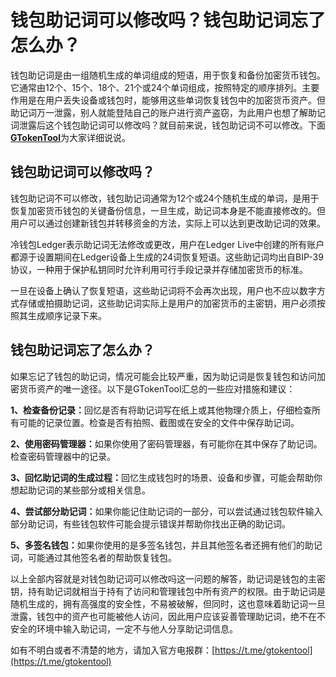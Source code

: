 # 钱包助记词可以修改吗？钱包助记词忘了怎么办？

钱包助记词是由一组随机生成的单词组成的短语，用于恢复和备份加密货币钱包。它通常由12个、15个、18个、21个或24个单词组成，按照特定的顺序排列。主要作用是在用户丢失设备或钱包时，能够用这些单词恢复钱包中的加密货币资产。但助记词万一泄露，别人就能登陆自己的账户进行资产盗窃，为此用户也想了解助记词泄露后这个钱包助记词可以修改吗？就目前来说，钱包助记词不可以修改。下面[**GTokenTool**](https://www.gtokentool.com)为大家详细说说。

## 钱包助记词可以修改吗？

钱包助记词不可以修改，钱包助记词通常为12个或24个随机生成的单词，是用于恢复加密货币钱包的关键备份信息，一旦生成，助记词本身是不能直接修改的。但用户可以通过创建新钱包并转移资金的方法，实际上可以达到更改助记词的效果。

冷钱包Ledger表示助记词无法修改或更改，用户在Ledger Live中创建的所有账户都源于设置期间在Ledger设备上生成的24词恢复短语。这些助记词均出自BIP-39协议，一种用于保护私钥同时允许利用可行手段记录并存储加密货币的标准。

一旦在设备上确认了恢复短语，这些助记词将不会再次出现，用户也不应以数字方式存储或拍摄助记词，这些助记词实际上是用户的加密货币的主密钥，用户必须按照其生成顺序记录下来。

## 钱包助记词忘了怎么办？

如果忘记了钱包的助记词，情况可能会比较严重，因为助记词是恢复钱包和访问加密货币资产的唯一途径。以下是GTokenTool汇总的一些应对措施和建议：

**1、检查备份记录：**&#x56DE;忆是否有将助记词写在纸上或其他物理介质上，仔细检查所有可能的记录位置。检查是否有拍照、截图或在安全的文件中保存助记词。

**2、使用密码管理器：**&#x5982;果你使用了密码管理器，有可能你在其中保存了助记词。检查密码管理器中的记录。

**3、回忆助记词的生成过程：**&#x56DE;忆生成钱包时的场景、设备和步骤，可能会帮助你想起助记词的某些部分或相关信息。

**4、尝试部分助记词：**&#x5982;果你能记住助记词的一部分，可以尝试通过钱包软件输入部分助记词，有些钱包软件可能会提示错误并帮助你找出正确的助记词。

**5、多签名钱包：**&#x5982;果你使用的是多签名钱包，并且其他签名者还拥有他们的助记词，可能通过其他签名者的帮助恢复钱包。

以上全部内容就是对钱包助记词可以修改吗这一问题的解答，助记词是钱包的主密钥，持有助记词就相当于持有了访问和管理钱包中所有资产的权限。由于助记词是随机生成的，拥有高强度的安全性，不易被破解，但同时，这也意味着助记词一旦泄露，钱包中的资产也可能被他人访问，因此用户应该妥善管理助记词，绝不在不安全的环境中输入助记词，一定不与他人分享助记词信息。

如有不明白或者不清楚的地方，请加入官方电报群：[https://t.me/gtokentool](https://t.me/gtokentool)
